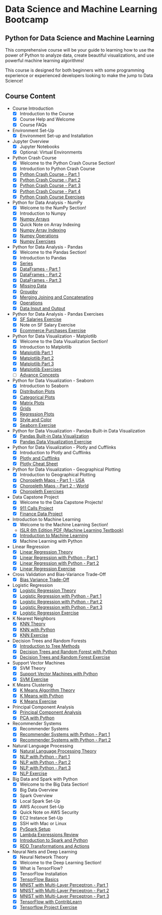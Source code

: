 # Data Science and Machine Learning Bootcamp

## Python for Data Science and Machine Learning

This comprehensive course will be your guide to learning how to use the power of Python to analyze data, create beautiful visualizations, and use powerful machine learning algorithms!

This course is designed for both beginners with some programming experience or experienced developers looking to make the jump to Data Science!

## Course Content

- Course Introduction
  - [x] Introduction to the Course
  - [x] Course Help and Welcome
  - [x] Course FAQs

- Environment Set-Up
  - [x] Environment Set-up and Installation
  
- Jupyter Overview
  - [x] Jupyter Notebooks
  - [x] Optional: Virtual Environments

- Python Crash Course
  - [x] Welcome to the Python Crash Course Section!
  - [x] Introduction to Python Crash Course
  - [x] [Python Crash Course - Part 1](Python-Crash-Course/Python%20Crash%20Course.ipynb)
  - [x] [Python Crash Course - Part 2](Python-Crash-Course/Python%20Crash%20Course.ipynb)
  - [x] [Python Crash Course - Part 3](Python-Crash-Course/Python%20Crash%20Course.ipynb)
  - [x] [Python Crash Course - Part 4](Python-Crash-Course/Python%20Crash%20Course.ipynb)
  - [x] [Python Crash Course Exercises](Python-Crash-Course/Python%20Crash%20Course%20Exercises%20.ipynb)

- Python for Data Analysis - NumPy
  - [x] Welcome to the NumPy Section!
  - [x] Introduction to Numpy
  - [x] [Numpy Arrays](Python-for-Data-Analysis/NumPy/NumPy%20Arrays.ipynb)
  - [x] Quick Note on Array Indexing
  - [x] [Numpy Array Indexing](Python-for-Data-Analysis/NumPy/Numpy%20Indexing%20and%20Selection.ipynb)
  - [x] [Numpy Operations](Python-for-Data-Analysis/NumPy/Numpy%20Operations.ipynb)
  - [x] [Numpy Exercises](Python-for-Data-Analysis/NumPy/Numpy%20Exercise%20.ipynb)

- Python for Data Analysis - Pandas
  - [x] Welcome to the Pandas Section!
  - [x] Introduction to Pandas
  - [x] [Series](Python-for-Data-Analysis/Pandas/Series.ipynb)
  - [x] [DataFrames - Part 1](https://github.com/jscriptcoder/data-science-bootcamp/blob/master/Python-for-Data-Analysis/Pandas/DataFrames.ipynb)
  - [x] [DataFrames - Part 2](https://github.com/jscriptcoder/data-science-bootcamp/blob/master/Python-for-Data-Analysis/Pandas/DataFrames.ipynb)
  - [x] [DataFrames - Part 3](https://github.com/jscriptcoder/data-science-bootcamp/blob/master/Python-for-Data-Analysis/Pandas/DataFrames.ipynb)
  - [x] [Missing Data](Missing%20Data.ipynb)
  - [x] [Groupby](Python-for-Data-Analysis/Pandas/Groupby.ipynb)
  - [x] [Merging Joining and Concatenating](Python-for-Data-Analysis/Pandas/Merging%2C%20Joining%2C%20and%20Concatenating%20.ipynb)
  - [x] [Operations](Python-for-Data-Analysis/Pandas/Operations.ipynb)
  - [x] [Data Input and Output](Python-for-Data-Analysis/Pandas/Data%20Input%20and%20Output.ipynb)

- Python for Data Analysis - Pandas Exercises
  - [x] [SF Salaries Exercise](Python-for-Data-Analysis/Pandas/Pandas%20Exercises/SF%20Salaries%20Exercise.ipynb)
  - [x] Note on SF Salary Exercise
  - [x] [Ecommerce Purchases Exercise](Python-for-Data-Analysis/Pandas/Pandas%20Exercises/Ecommerce%20Purchases%20Exercise%20.ipynb)

- Python for Data Visualization - Matplotlib
  - [x] Welcome to the Data Visualization Section!
  - [x] Introduction to Matplotlib
  - [x] [Matplotlib Part 1](Python-for-Data-Visualization/Matplotlib/Matplotlib%20Concepts%20Lecture.ipynb)
  - [x] [Matplotlib Part 2](Python-for-Data-Visualization/Matplotlib/Matplotlib%20Concepts%20Lecture.ipynb)
  - [x] [Matplotlib Part 3](Python-for-Data-Visualization/Matplotlib/Matplotlib%20Concepts%20Lecture.ipynb)
  - [x] [Matplotlib Exercises](Python-for-Data-Visualization/Matplotlib/Matplotlib%20Exercises%20.ipynb)
  - [ ] [Advance Concepts](Python-for-Data-Visualization/Matplotlib/Advanced%20Matplotlib%20Concepts.ipynb)

- Python for Data Visualization - Seaborn
  - [x] Introduction to Seaborn
  - [x] [Distribution Plots](Python-for-Data-Visualization/Seaborn/Distribution%20Plots.ipynb)
  - [x] [Categorical Plots](Python-for-Data-Visualization/Seaborn/Categorical%20Plots.ipynb)
  - [x] [Matrix Plots](Python-for-Data-Visualization/Seaborn/Matrix%20Plots.ipynb)
  - [x] [Grids](Python-for-Data-Visualization/Seaborn/Grids.ipynb)
  - [x] [Regression Plots](Python-for-Data-Visualization/Seaborn/Regression%20Plots.ipynb)
  - [x] [Style and Color](Python-for-Data-Visualization/Seaborn/Style%20and%20Color.ipynb)
  - [x] [Seaborn Exercise](Python-for-Data-Visualization/Seaborn/Seaborn%20Exercises%20.ipynb)

- Python for Data Visualization - Pandas Built-in Data Visualization
  - [x] [Pandas Built-in Data Visualization](Python-for-Data-Visualization/Pandas%20Built-in%20Data%20Viz/Pandas%20Built-in%20Data%20Visualization.ipynb)
  - [x] [Pandas Data Visualization Exercise](Python-for-Data-Visualization/Pandas%20Built-in%20Data%20Viz/Pandas%20Data%20Visualization%20Exercise%20.ipynb)

- Python for Data Visualization - Plotly and Cufflinks
  - [x] Introduction to Plotly and Cufflinks
  - [x] [Plotly and Cufflinks](Python-for-Data-Visualization/Plotly%20and%20Cufflinks/Plotly%20and%20Cufflinks.ipynb)
  - [x] [Plotly Cheat Sheet](Python-for-Data-Visualization/Geographical%20Plotting/plotly_cheat_sheet.pdf)

- Python for Data Visualization - Geographical Plotting
  - [x] Introduction to Geographical Plotting
  - [x] [Choropleth Maps - Part 1 - USA](Python-for-Data-Visualization/Geographical%20Plotting/Choropleth%20Maps.ipynb)
  - [x] [Choropleth Maps - Part 2 - World](Python-for-Data-Visualization/Geographical%20Plotting/Choropleth%20Maps.ipynb)
  - [x] [Choropleth Exercises](Python-for-Data-Visualization/Geographical%20Plotting/Choropleth%20Maps%20Exercise%20.ipynb)

- Data Capstone Project
  - [x] Welcome to the Data Capstone Projects!
  - [x] [911 Calls Project](Data-Capstone-Projects/911%20Calls%20Data%20Capstone%20Project%20.ipynb)
  - [x] [Finance Data Project](Data-Capstone-Projects/Finance%20Project%20.ipynb)

- Introduction to Machine Learning
  - [x] Welcome to the Machine Learning Section!
  - [ISLR 6th Edition PDF (Machine Learning Textbook)](Machine%20Learning%20Sections/Statistical%20Learning.pdf)
  - [x] [Introduction to Machine Learning](Machine%20Learning%20Sections/Intro%20to%20Machine%20Learning.pdf)
  - [x] Machine Learning with Python

- Linear Regression
  - [x] [Linear Regression Theory](Machine%20Learning%20Sections/Linear-Regression/Python%20-%20Intro%20to%20Linear%20Regression.pdf)
  - [x] [Linear Regression with Python - Part 1](Machine%20Learning%20Sections/Linear-Regression/Linear%20Regression%20with%20Python.ipynb)
  - [x] [Linear Regression with Python - Part 2](Machine%20Learning%20Sections/Linear-Regression/Linear%20Regression%20with%20Python.ipynb)
  - [x] [Linear Regression Exercise](Machine%20Learning%20Sections/Linear-Regression/Linear%20Regression%20-%20Project%20Exercise%20.ipynb)

- Cross Validation and Bias-Variance Trade-Off
  - [x] [Bias Variance Trade-Off](Machine%20Learning%20Sections/Cross-Validation-Bias-Variance/Bias%20Variance%20Trade-Off.pdf)

- Logistic Regression
  - [x] [Logistic Regression Theory](Machine%20Learning%20Sections/Logistic-Regression/Intro%20to%20Logistic%20Regression.pdf)
  - [x] [Logistic Regression with Python - Part 1](Machine%20Learning%20Sections/Logistic-Regression/Logistic%20Regression%20with%20Python.ipynb)
  - [x] [Logistic Regression with Python - Part 2](Machine%20Learning%20Sections/Logistic-Regression/Logistic%20Regression%20with%20Python.ipynb)
  - [x] [Logistic Regression with Python - Part 3](Machine%20Learning%20Sections/Logistic-Regression/Logistic%20Regression%20with%20Python.ipynb)
  - [x] [Logistic Regression Exercise](Machine%20Learning%20Sections/Logistic-Regression/Logistic%20Regression%20Project%20.ipynb)

- K Nearest Neighbors
  - [x] [KNN Theory](Machine%20Learning%20Sections/K-Nearest-Neighbors/Intro%20to%20K%20Nearest%20Neighbors.pdf)
  - [x] [KNN with Python](K-Nearest-Neighbors/K%20Nearest%20Neighbors%20with%20Python.ipynb)
  - [x] [KNN Exercise](Machine%20Learning%20Sections/K-Nearest-Neighbors/K%20Nearest%20Neighbors%20Project.ipynb)

- Decision Trees and Random Forests
  - [x] [Introduction to Tree Methods](Machine%20Learning%20Sections/Decision-Trees-and-Random-Forests/Intro%20to%20Tree%20Methods.pdf)
  - [x] [Decision Trees and Random Forest with Python](Machine%20Learning%20Sections/Decision-Trees-and-Random-Forests/Decision%20Trees%20and%20Random%20Forests%20in%20Python.ipynb)
  - [x] [Decision Trees and Random Forest Exercise](Machine%20Learning%20Sections/Decision-Trees-and-Random-Forests/Decision%20Trees%20and%20Random%20Forest%20Project%20.ipynb)

- Support Vector Machines
  - [x] SVM Theory
  - [x] [Support Vector Machines with Python](Machine%20Learning%20Sections/Support-Vector-Machines/Support%20Vector%20Machines%20with%20Python.ipynb)
  - [x] [SVM Exercise](Machine%20Learning%20Sections/Support-Vector-Machines/Support%20Vector%20Machines%20Project%20.ipynb)

- K Means Clustering
  - [x] [K Means Algorithm Theory](Machine%20Learning%20Sections/K-Means-Clustering/Intro%20to%20K%20Means%20Clustering.pdf)
  - [x] [K Means with Python](Machine%20Learning%20Sections/K-Means-Clustering/K%20Means%20Clustering%20with%20Python.ipynb)
  - [x] [K Means Exercise](Machine%20Learning%20Sections/K-Means-Clustering/K%20Means%20Clustering%20Project%20.ipynb)

- Principal Component Analysis
  - [x] [Principal Component Analysis](Machine%20Learning%20Sections/Principal-Component-Analysis/Principal%20Component%20Analysis.pdf)
  - [x] [PCA with Python](Machine%20Learning%20Sections/Principal-Component-Analysis/Principal%20Component%20Analysis.ipynb)

- Recommender Systems
  - [x] Recommender Systems
  - [x] [Recommender Systems with Python - Part 1](Machine%20Learning%20Sections/Recommender-Systems/Recommender%20Systems%20with%20Python.ipynb)
  - [x] [Recommender Systems with Python - Part 2](Machine%20Learning%20Sections/Recommender-Systems/Recommender%20Systems%20with%20Python.ipynb)

- Natural Language Processing
  - [x] [Natural Language Processing Theory](Machine%20Learning%20Sections/Natural-Language-Processing/Intro%20to%20Natural%20Language%20Processing.pdf)
  - [x] [NLP with Python - Part 1](Machine%20Learning%20Sections/Natural-Language-Processing/NLP%20(Natural%20Language%20Processing)%20with%20Python.ipynb)
  - [x] [NLP with Python - Part 2](Machine%20Learning%20Sections/Natural-Language-Processing/NLP%20(Natural%20Language%20Processing)%20with%20Python.ipynb)
  - [x] [NLP with Python - Part 3](Machine%20Learning%20Sections/Natural-Language-Processing/NLP%20(Natural%20Language%20Processing)%20with%20Python.ipynb)
  - [x] [NLP Exercise](Machine%20Learning%20Sections/Natural-Language-Processing/NLP%20Project%20.ipynb)

- Big Data and Spark with Python
  - [x] Welcome to the Big Data Section!
  - [x] Big Data Overview
  - [x] Spark Overview
  - [x] Local Spark Set-Up
  - [x] AWS Account Set-Up
  - [x] Quick Note on AWS Security
  - [x] EC2 Instance Set-Up
  - [x] SSH with Mac or Linux
  - [x] [PySpark Setup](https://medium.com/@josemarcialportilla/getting-spark-python-and-jupyter-notebook-running-on-amazon-ec2-dec599e1c297)
  - [x] [Lambda Expressions Review](Big-Data-and-Spark/Lambda%20expressions%20.ipynb)
  - [x] [Introduction to Spark and Python](Big-Data-and-Spark/Introduction%20to%20Spark%20and%20Python.ipynb)
  - [x] [RDD Transformations and Actions](Big-Data-and-Spark/RDD%20Transformations%20and%20Actions.ipynb)

- Neural Nets and Deep Learning
  - [x] Neural Network Theory
  - [x] Welcome to the Deep Learning Section!
  - [x] What is TensorFlow?
  - [x] TensorFlow Installation
  - [x] [TensorFlow Basics](Deep%20Learning/Tensorflow%20Basics.ipynb)
  - [x] [MNIST with Multi-Layer Perceptron - Part 1](MNIST%20with%20Multi-Layer%20Perceptron.ipynb)
  - [x] [MNIST with Multi-Layer Perceptron - Part 2](MNIST%20with%20Multi-Layer%20Perceptron.ipynb)
  - [x] [MNIST with Multi-Layer Perceptron - Part 3](MNIST%20with%20Multi-Layer%20Perceptron.ipynb)
  - [x] [TensorFlow with ContribLearn](Tensorflow%20with%20ContribLearn.ipynb)
  - [x] [Tensorflow Project Exercise](Tensorflow%20Project%20Exercise.ipynb)
